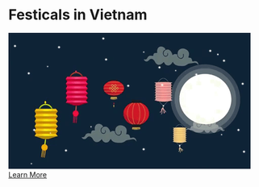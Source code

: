 # Festicals in Vietnam
![lantern](https://github.com/Tvkqd/html-me-something/blob/master/giphy.gif)
[Learn More](https://traveltriangle.com/blog/festivals-in-vietnam/)
